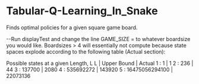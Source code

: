 # Tabular-Q-Learning_In_Snake
Finds optimal policies for a given square game board.

--Run displayTest and change the line GAME_SIZE = to whatever boardsize you would like. Boardsizes > 4 will essentially not 
compute because state spaces explode according to the following table (Actual section):

Possible states at a given Length, L
L | Upper Bound | Actual
1 : 1 | 1
2 : 236 | 44
3 : 137700 | 2080
4 : 535692272 | 143920
5 : 16475056294100 | 22073136
